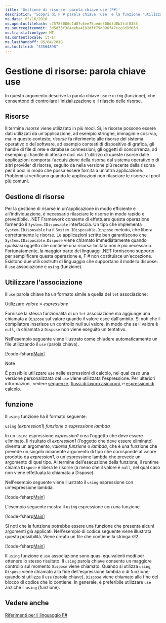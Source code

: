 ```yaml
---
title: 'Gestione di risorse: parola chiave use (F#)'
description: "Scopri di F # parola chiave 'use' e la funzione 'utilizzando', che consentono di controllare l'inizializzazione e il rilascio delle risorse."
ms.date: 05/16/2016
ms.openlocfilehash: c75783080d1d87c6ee75aede500d3d0b3fdf8355
ms.sourcegitcommit: 3d5d33f384eeba41b2dff79d096f47ccc8d8f03d
ms.translationtype: MT
ms.contentlocale: it-IT
ms.lasthandoff: 05/04/2018
ms.locfileid: "33564898"
---
```

# <a name="resource-management-the-use-keyword"></a>Gestione di risorse: parola chiave use

In questo argomento descrive la parola chiave `use` e `using` (funzione), che consentono di controllare l'inizializzazione e il rilascio delle risorse.

## <a name="resources"></a>Risorse
Il termine *risorse* viene utilizzato in più modi. Sì, le risorse possono essere dati utilizzati da un'applicazione, ad esempio stringhe, immagini e così via, ma in questo contesto, *risorse* fa riferimento alle risorse del sistema operativo o del software, ad esempio contesti di dispositivo di grafica, gli handle di file di rete e database connessioni, gli oggetti di concorrenza, ad esempio gli handle di attesa e così via. L'utilizzo di queste risorse dalle applicazioni comporta l'acquisizione della risorsa dal sistema operativo o di altri provider di risorse, seguito da nella versione più recente della risorsa per il pool in modo che possa essere fornita a un'altra applicazione. Problemi si verificano quando le applicazioni non rilasciare le risorse al pool più comuni.

## <a name="managing-resources"></a>Gestione di risorse
Per la gestione di risorse in un'applicazione in modo efficiente e all'individuazione, è necessario rilasciare le risorse in modo rapido e prevedibile. .NET Framework consente di effettuare questa operazione fornendo il `System.IDisposable` interfaccia. Un tipo che implementa `System.IDisposable` ha il `System.IDisposable.Dispose` metodo, che libera correttamente le risorse. Le applicazioni scritte ben garantiscono che `System.IDisposable.Dispose` viene chiamato immediatamente quando qualsiasi oggetto che contiene una risorsa limitata non è più necessario. Fortunatamente, la maggior parte dei linguaggi .NET forniscono supporto per semplificare questa operazione e, F # non costituisce un'eccezione. Esistono due utili costrutti di linguaggio che supportano il modello dispose: il `use` associazione e `using` (funzione).

## <a name="use-binding"></a>Utilizzare l'associazione
Il `use` parola chiave ha un formato simile a quella del `let` associazione:

Utilizzare *valore* = *espressione*

Fornisce la stessa funzionalità di un `let` associazione ma aggiunge una chiamata a `Dispose` sul valore quando il valore esce dall'ambito. Si noti che il compilatore inserisce un controllo null sul valore, in modo che se il valore è `null`, la chiamata a `Dispose` non viene eseguito un tentativo.

Nell'esempio seguente viene illustrato come chiudere automaticamente un file utilizzando il `use` (parola chiave).

[!code-fsharp[Main](../../../samples/snippets/fsharp/lang-ref-2/snippet6301.fs)]

>[!NOTE]
È possibile utilizzare `use` nelle espressioni di calcolo, nel qual caso una versione personalizzata del `use` viene utilizzata l'espressione. Per ulteriori informazioni, vedere [sequenze](sequences.md), [flussi di lavoro asincroni](asynchronous-workflows.md), e [espressioni di calcolo](computation-expressions.md).


## <a name="using-function"></a>funzione
Il `using` funzione ha il formato seguente:

`using` (*expression1*) *funzione o espressione lambda*

In un `using` espressione *expression1* crea l'oggetto che deve essere eliminato. Il risultato di *expression1* (l'oggetto che deve essere eliminato) diventa un argomento, *valore*a *funzione o lambda*, che è una funzione che prevede un singolo rimanente argomento di tipo che corrisponde al valore prodotto da *expression1*, o un'espressione lambda che prevede un argomento di quel tipo. Al termine dell'esecuzione della funzione, il runtime chiama `Dispose` e libera le risorse (a meno che il valore è `null`, nel qual caso non viene effettuata la chiamata a Dispose).

Nell'esempio seguente viene illustrato il `using` espressione con un'espressione lambda.

[!code-fsharp[Main](../../../samples/snippets/fsharp/lang-ref-2/snippet6302.fs)]

L'esempio seguente mostra il `using` espressione con una funzione.

[!code-fsharp[Main](../../../samples/snippets/fsharp/lang-ref-2/snippet6303.fs)]

Si noti che la funzione potrebbe essere una funzione che presenta alcuni argomenti già applicati. Nell'esempio di codice seguente viene illustrata questa possibilità. Viene creato un file che contiene la stringa `XYZ`.

[!code-fsharp[Main](../../../samples/snippets/fsharp/lang-ref-2/snippet6304.fs)]

Il `using` funzione e `use` associazione sono quasi equivalenti modi per ottenere lo stesso risultato. Il `using` parola chiave consente un maggiore controllo sul momento `Dispose` viene chiamato. Quando si utilizza `using`, `Dispose` viene chiamato alla fine dell'espressione lambda o di funzione; quando si utilizza il `use` (parola chiave), `Dispose` viene chiamato alla fine del blocco di codice che lo contiene. In generale, è preferibile utilizzare `use` anziché il `using` (funzione).


## <a name="see-also"></a>Vedere anche
[Riferimenti per il linguaggio F#](index.md)
